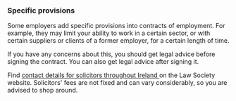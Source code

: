 ###  Specific provisions

Some employers add specific provisions into contracts of employment. For
example, they may limit your ability to work in a certain sector, or with
certain suppliers or clients of a former employer, for a certain length of
time.

If you have any concerns about this, you should get legal advice before
signing the contract. You can also get legal advice after signing it.

Find [ contact details for solicitors throughout Ireland
](https://www.lawsociety.ie/Find-a-Solicitor/Solicitor-Firm-Search/) on the
Law Society website. Solicitors' fees are not fixed and can vary considerably,
so you are advised to shop around.
